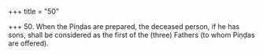 +++
title = "50"

+++
50. When the Piṇḍas are prepared, the deceased person, if he has sons, shall be considered as the first of the (three) Fathers (to whom Piṇḍas are offered).
